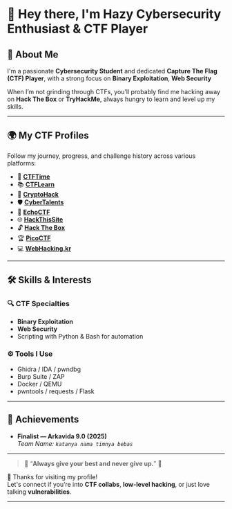 # 👋 Hey there, I'm **Hazy** Cybersecurity Enthusiast & CTF Player

## 🧠 About Me

I'm a passionate **Cybersecurity Student** and dedicated **Capture The Flag (CTF) Player**, with a strong focus on **Binary Exploitation**, **Web Security**

When I’m not grinding through CTFs, you’ll probably find me hacking away on **Hack The Box** or **TryHackMe**, always hungry to learn and level up my skills.

---

## 🌍 My CTF Profiles

Follow my journey, progress, and challenge history across various platforms:

- 🏴 [**CTFTime**](https://ctftime.org/user/179841)
- 📚 [**CTFLearn**](https://ctflearn.com/user/Hazy0189)
- 🔐 [**CryptoHack**](https://cryptohack.org/user/fault018/)
- 🛡 [**CyberTalents**](https://cybertalents.com/members/hazy/profile)
- 🎯 [**EchoCTF**](https://echoctf.red/profile/2139897)
- 🌐 [**HackThisSite**](https://www.hackthissite.org/user/view/hazy0189)
- 🔓 [**Hack The Box**](https://app.hackthebox.com/users/1671730)
- 🏆 [**PicoCTF**](https://play.picoctf.org/users/Fault018)
- 💻 [**WebHacking.kr**](https://webhacking.kr/)

---

## 🛠 Skills & Interests

### 🔍 CTF Specialties
- **Binary Exploitation**
- **Web Security**
- Scripting with Python & Bash for automation

### ⚙️ Tools I Use
- Ghidra / IDA / pwndbg
- Burp Suite / ZAP
- Docker / QEMU
- pwntools / requests / Flask

---

## 🏅 Achievements

- **Finalist — Arkavida 9.0 (2025)**  
  _Team Name: `katanya nama timnya bebas`_

---

> 🔹 “**Always give your best and never give up.**” 🔹

🚀 Thanks for visiting my profile!  
Let's connect if you’re into **CTF collabs**, **low-level hacking**, or just love talking **vulnerabilities**.

---
